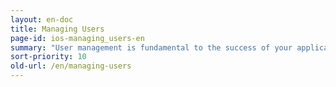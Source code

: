 ```yaml
---
layout: en-doc
title: Managing Users
page-id: ios-managing_users-en
summary: "User management is fundamental to the success of your application.  Kii SDK provides various features to let your application onboard, manage and leverage your application's users.  All of the tasks required for standard applications are simplified by our SDK, making it easy to get your application up and running."
sort-priority: 10
old-url: /en/managing-users
---
```

